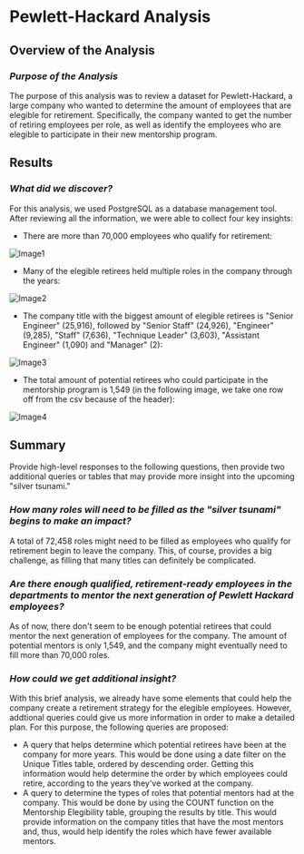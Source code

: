 # Pewlett-Hackard Analysis
## Overview of the Analysis
### *Purpose of the Analysis*
The purpose of this analysis was to review a dataset for Pewlett-Hackard, a large company who wanted to determine the amount of employees that are elegible for retirement. Specifically, the company wanted to get the number of retiring employees per role, as well as identify the employees who are elegible to participate in their new mentorship program. 

## Results
### *What did we discover?*
For this analysis, we used PostgreSQL as a database management tool. After reviewing all the information, we were able to collect four key insights:

* There are more than 70,000 employees who qualify for retirement:

![Image1](https://user-images.githubusercontent.com/113153777/202961665-cbd83048-7c4d-4ee6-817a-02930f001c45.png)

* Many of the elegible retirees held multiple roles in the company through the years:

![Image2](https://user-images.githubusercontent.com/113153777/202961354-c619a7f8-5158-4303-bb35-13440c9e4837.png)

* The company title with the biggest amount of elegible retirees is "Senior Engineer" (25,916), followed by "Senior Staff" (24,926), "Engineer" (9,285), "Staff" (7,636), "Technique Leader" (3,603), "Assistant Engineer" (1,090) and "Manager" (2):

![Image3](https://user-images.githubusercontent.com/113153777/202961423-881e96bc-23fe-4992-b8a9-caa6111e946a.png)

* The total amount of potential retirees who could participate in the mentorship program is 1,549 (in the following image, we take one row off from the csv because of the header):

![Image4](https://user-images.githubusercontent.com/113153777/202961824-39e5c557-fb0e-4ee5-8c88-0e6ec8800dfd.png)

## Summary
Provide high-level responses to the following questions, then provide two additional queries or tables that may provide more insight into the upcoming "silver tsunami."

### *How many roles will need to be filled as the "silver tsunami" begins to make an impact?*
A total of 72,458 roles might need to be filled as employees who qualify for retirement begin to leave the company. This, of course, provides a big challenge, as filling that many titles can definitely be complicated. 

### *Are there enough qualified, retirement-ready employees in the departments to mentor the next generation of Pewlett Hackard employees?*
As of now, there don't seem to be enough potential retirees that could mentor the next generation of employees for the company. The amount of potential mentors is only 1,549, and the company might eventually need to fill more than 70,000 roles. 

### *How could we get additional insight?*
With this brief analysis, we already have some elements that could help the company create a retirement strategy for the elegible employees. However, addtional queries could give us more information in order to make a detailed plan. For this purpose, the following queries are proposed:

* A query that helps determine which potential retirees have been at the company for more years. This would be done using a date filter on the Unique Titles table, ordered by descending order. Getting this information would help determine the order by which employees could retire, according to the years they've worked at the company.
* A query to determine the types of roles that potential mentors had at the company. This would be done by using the COUNT function on the Mentorship Elegibility table, grouping the results by title. This would provide information on the company titles that have the most mentors and, thus, would help identify the roles which have fewer available mentors. 
